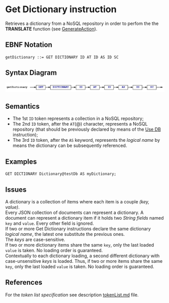 # Get Dictionary instruction
Retrieves a dictionary from a NoSQL repository in order to perfom the  the **TRANSLATE** function (see [GenerateAction](/languageSpecification/generateAction.md)).


## EBNF Notation
    getDictionary ::= GET DICTIONARY ID AT ID AS ID SC 


## Syntax Diagram
![GetDictionary instruction Syntax!](/languageSpecification/assets/rules/getDictionary.png "Get Dictionary Syntax Diagram") 


## Semantics
 * The 1st `ID` token represents a collection in a NoSQL repository;
 * The 2nd `ID` token, after the `AT`(@) character, represents a NoSQL repository (that should be previously declared by means of the [Use DB](/languageSpecification/useDb.md) instruction);
 * The 3rd `ID` token, after the `AS` keyword, represents the _logical name_ by means the dictionary can be subsequently referenced. 


## Examples
    GET DICTIONARY Dictionary@testDb AS myDictionary;


## Issues
A dictionary is a collection of items where each item is a couple _(key, value)_.   
Every JSON collection of documents can represent a dictionary. A document can represent a dictionary item if it holds two _String fields_ named `key` and `value`. Every other field is ignored.   
If two or more Get Dictionary instructions declare the same dictionary _logical name_, the latest one substitute the previous ones.  
The _keys_ are case-sensitive.  
If two or more dictionary items share the same `key`, only the last loaded `value` is taken. No loading order is guaranteed.  
Contextually to each dictionary loading, a second different dictionary with case-unsensitive _keys_ is loaded. Thus, if two or more items share the same `key`, only the last loaded `value` is taken. No loading order is guaranteed.     


## References
For the *token list specification* see description [tokenList.md](/languageSpecification/tokenList.md) file.

